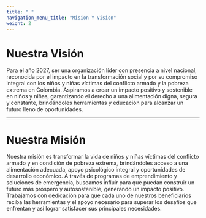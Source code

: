 ```yaml
---
title: " "
navigation_menu_title: "Mision Y Vision"
weight: 2
---
```


# Nuestra Visión
Para el año 2027, ser una organización líder con presencia a nivel nacional, reconocida por el impacto en la transformación social y por su compromiso integral con los niños y niñas víctimas del conflicto armado y la pobreza extrema en Colombia. Aspiramos a crear un impacto positivo y sostenible en niños y niñas, garantizando el derecho a una alimentación digna, segura y constante, brindándoles herramientas y educación para alcanzar un futuro lleno de oportunidades.

---

# Nuestra Misión  

Nuestra misión es transformar la vida de niños y niñas víctimas del conflicto armado y en condición de pobreza extrema, brindándoles acceso a una alimentación adecuada, apoyo psicológico integral y oportunidades de desarrollo económico. A través de programas de emprendimiento y soluciones de emergencia, buscamos influir para que puedan construir un futuro más próspero y autosostenible, generando un impacto positivo. Trabajamos con dedicación para que cada uno de nuestros beneficiarios reciba las herramientas y el apoyo necesario para superar los desafíos que enfrentan y así lograr satisfacer sus principales necesidades.